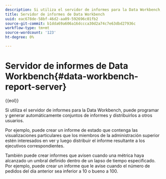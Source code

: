 ```yaml
---
description: Si utiliza el servidor de informes para la Data Workbench, puede programar y generar automáticamente conjuntos de informes y distribuirlos a otros usuarios.
title: Servidor de informes de Data Workbench
uuid: eac678de-58bf-46d2-aa09-592696c01fb2
source-git-commit: b1dda69a606a16dccca30d2a74c7e63dbd27936c
workflow-type: tm+mt
source-wordcount: '123'
ht-degree: 0%

---
```



# Servidor de informes de Data Workbench{#data-workbench-report-server}

{{eol}}

Si utiliza el servidor de informes para la Data Workbench, puede programar y generar automáticamente conjuntos de informes y distribuirlos a otros usuarios.

Por ejemplo, puede crear un informe de estado que contenga las visualizaciones particulares que los miembros de la administración superior estén interesados en ver y luego distribuir el informe resultante a los ejecutivos correspondientes.

También puede crear informes que avisen cuando una métrica haya alcanzado un umbral definido dentro de un lapso de tiempo especificado. Por ejemplo, puede crear un informe que le avise cuando el número de pedidos del día anterior sea inferior a 10 o bueno a 100.
